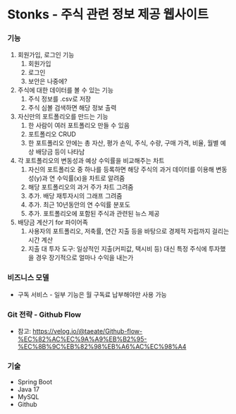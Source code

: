 # Stonks - 주식 관련 정보 제공 웹사이트

### 기능
1. 회원가입, 로그인 기능
   1) 회원가입
   2) 로그인
   3) 보안은 나중에?
2. 주식에 대한 데이터를 볼 수 있는 기능
   1) 주식 정보를 .csv로 저장 
   2) 주식 심볼 검색하면 해당 정보 출력
3. 자신만의 포트폴리오를 만드는 기능
   1) 한 사람이 여러 포트폴리오 만들 수 있음
   2) 포트폴리오 CRUD
   3) 한 포트폴리오 안에는 총 자산, 평가 손익, 주식, 수량, 구매 가격, 비율, 월별 예상 배당금 등이 나타남
4. 각 포트폴리오의 변동성과 예상 수익률을 비교해주는 차트
   1) 자신의 포트폴리오 중 하나를 등록하면 해당 주식의 과거 데이터를 이용해 변동성(y)과 연 수익률(x)을 차트로 알려줌
   2) 해당 포트폴리오의 과거 주가 차트 그려줌
   3) 추가. 배당 재투자시의 그래프 그려줌
   4) 추가. 최근 10년동안의 연 수익률 분포도
   5) 추가. 포트폴리오에 포함된 주식과 관련된 뉴스 제공
5. 배당금 계산기 for 파이어족
   1) 사용자의 포트폴리오, 저축률, 연간 지출 등을 바탕으로 경제적 자립까지 걸리는 시간 계산
   2) 지출 대 투자 도구: 일상적인 지출(커피값, 택시비 등) 대신 특정 주식에 투자했을 경우 장기적으로 얼마나 수익을 내는가
   
### 비즈니스 모델
* 구독 서비스 - 일부 기능은 월 구독료 납부해야만 사용 가능

### Git 전략 - Github Flow
* 참고: https://velog.io/@taeate/Github-flow-%EC%82%AC%EC%9A%A9%EB%B2%95-%EC%8B%9C%EB%82%98%EB%A6%AC%EC%98%A4

### 기술
* Spring Boot
* Java 17
* MySQL
* Github